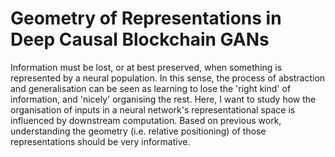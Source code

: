 # Geometry of Representations in Deep Causal Blockchain GANs

Information must be lost, or at best preserved, when something is represented by a neural population. In this sense, the process of abstraction and generalisation can be seen as learning to lose the 'right kind' of information, and 'nicely' organising the rest. Here, I want to study how the organisation of inputs in a neural network's representational space is influenced by downstream computation. Based on previous work, understanding the geometry (i.e. relative positioning) of those representations should be very informative.
